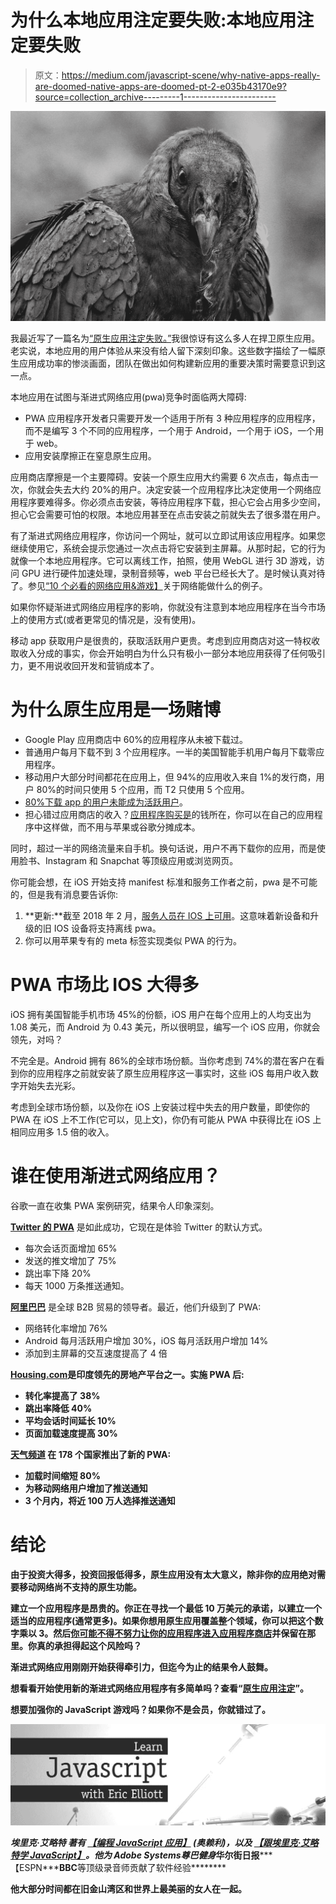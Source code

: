# 为什么本地应用注定要失败:本地应用注定要失败

> 原文：<https://medium.com/javascript-scene/why-native-apps-really-are-doomed-native-apps-are-doomed-pt-2-e035b43170e9?source=collection_archive---------1----------------------->

![](img/26b6212108bd321ffe99251f27c77a5f.png)

我最近写了一篇名为[“原生应用注定失败。”](/javascript-scene/native-apps-are-doomed-ac397148a2c0)我很惊讶有这么多人在捍卫原生应用。老实说，本地应用的用户体验从来没有给人留下深刻印象。这些数字描绘了一幅原生应用成功率的惨淡画面，团队在做出如何构建新应用的重要决策时需要意识到这一点。

本地应用在试图与渐进式网络应用(pwa)竞争时面临两大障碍:

*   PWA 应用程序开发者只需要开发一个适用于所有 3 种应用程序的应用程序，而不是编写 3 个不同的应用程序，一个用于 Android，一个用于 iOS，一个用于 web。
*   应用安装摩擦正在窒息原生应用。

应用商店摩擦是一个主要障碍。安装一个原生应用大约需要 6 次点击，每点击一次，你就会失去大约 20%的用户。决定安装一个应用程序比决定使用一个网络应用程序要难得多。你必须点击安装，等待应用程序下载，担心它会占用多少空间，担心它会需要可怕的权限。本地应用甚至在点击安装之前就失去了很多潜在用户。

有了渐进式网络应用程序，你访问一个网址，就可以立即试用该应用程序。如果您继续使用它，系统会提示您通过一次点击将它安装到主屏幕。从那时起，它的行为就像一个本地应用程序。它可以离线工作，拍照，使用 WebGL 进行 3D 游戏，访问 GPU 进行硬件加速处理，录制音频等，web 平台已经长大了。是时候认真对待了。参见[“10 个必看的网络应用&游戏】](/javascript-scene/10-must-see-web-apps-games-36ab9ca60754)关于网络能做什么的例子。

如果你怀疑渐进式网络应用程序的影响，你就没有注意到本地应用程序在当今市场上的使用方式(或者更常见的情况是，没有使用)。

移动 app 获取用户是很贵的，获取活跃用户更贵。考虑到应用商店对这一特权收取收入分成的事实，你会开始明白为什么只有极小一部分本地应用获得了任何吸引力，更不用说收回开发和营销成本了。

# 为什么原生应用是一场赌博

*   Google Play 应用商店中 60%的应用程序从未被下载过。
*   普通用户每月下载不到 3 个应用程序。一半的美国智能手机用户每月下载零应用程序。
*   移动用户大部分时间都花在应用上，但 94%的应用收入来自 1%的发行商，用户 80%的时间只使用 5 个应用，而 T2 只使用 5 个应用。
*   [80%下载 app 的用户未能成为活跃用户](http://andrewchen.co/new-data-shows-why-losing-80-of-your-mobile-users-is-normal-and-that-the-best-apps-do-much-better/)。
*   担心错过应用商店的收入？[应用程序购买是](http://marketingland.com/app-purchases-dominate-ads-app-store-lifetime-revenue-hits-71-billion-183953)的钱所在，你可以在自己的应用程序中这样做，而不用与苹果或谷歌分摊成本。

同时，超过一半的网络流量来自手机。换句话说，用户不再下载你的应用，而是使用脸书、Instagram 和 Snapchat 等顶级应用或浏览网页。

你可能会想，在 iOS 开始支持 manifest 标准和服务工作者之前，pwa 是不可能的，但是我有消息要告诉你:

1.  **更新:**截至 2018 年 2 月，[服务人员在 IOS 上可用](https://webkit.org/blog/8090/workers-at-your-service/)。这意味着新设备和升级的旧 IOS 设备将支持离线 pwa。
2.  你可以用苹果专有的 meta 标签实现类似 PWA 的行为。

# PWA 市场比 IOS 大得多

iOS 拥有美国智能手机市场 45%的份额，iOS 用户在每个应用上的人均支出为 1.08 美元，而 Android 为 0.43 美元，所以很明显，编写一个 iOS 应用，你就会领先，对吗？

不完全是。Android 拥有 86%的全球市场份额。当你考虑到 74%的潜在客户在看到你的应用程序之前就安装了原生应用程序这一事实时，这些 iOS 每用户收入数字开始失去光彩。

考虑到全球市场份额，以及你在 iOS 上安装过程中失去的用户数量，即使你的 PWA 在 iOS 上不工作(它可以，见上文)，你仍有可能从 PWA 中获得比在 iOS 上相同应用多 1.5 倍的收入。

# 谁在使用渐进式网络应用？

谷歌一直在收集 PWA 案例研究，结果令人印象深刻。

[**Twitter 的 PWA**](https://developers.google.com/web/showcase/2017/twitter) 是如此成功，它现在是体验 Twitter 的默认方式。

*   每次会话页面增加 65%
*   发送的推文增加了 75%
*   跳出率下降 20%
*   每天 1000 万条推送通知。

[**阿里巴巴**](https://developers.google.com/web/showcase/2016/alibaba) 是全球 B2B 贸易的领导者。最近，他们升级到了 PWA:

*   网络转化率增加 76%
*   Android 每月活跃用户增加 30%，iOS 每月活跃用户增加 14%
*   添加到主屏幕的交互速度提高了 4 倍

[**Housing.com**](https://developers.google.com/web/showcase/2016/housing)**是印度领先的房地产平台之一。实施 PWA 后:**

*   **转化率提高了 38%**
*   **跳出率降低 40%**
*   **平均会话时间延长 10%**
*   **页面加载速度提高 30%**

**[**天气频道**](https://developers.google.com/web/showcase/2016/weather-channel) 在 178 个国家推出了新的 PWA:**

*   **加载时间缩短 80%**
*   **为移动网络用户增加了推送通知**
*   **3 个月内，将近 100 万人选择推送通知**

# **结论**

**由于投资大得多，投资回报低得多，原生应用没有太大意义，除非你的应用绝对需要移动网络尚不支持的原生功能。**

**建立一个应用程序是昂贵的。你正在寻找一个最低 10 万美元的承诺，以建立一个适当的应用程序(通常更多)。如果你想用原生应用覆盖整个领域，你可以把这个数字乘以 3。然后[你可能不得不努力让你的应用程序进入应用程序商店](http://www.recode.net/2016/6/30/12067578/spotify-apple-app-store-rejection)并保留在那里。你真的承担得起这个风险吗？**

**渐进式网络应用刚刚开始获得牵引力，但迄今为止的结果令人鼓舞。**

**想看看开始使用新的渐进式网络应用程序有多简单吗？查看“[原生应用注定](/javascript-scene/native-apps-are-doomed-ac397148a2c0)”。**

**想要加强你的 JavaScript 游戏吗？如果你不是会员，你就错过了。**

**[![](img/ebd7dfc9ae8d8938e30bdbdbe428fd4c.png)](https://ericelliottjs.com)**

*****埃里克·艾略特*** *著有* [*【编程 JavaScript 应用】*](http://pjabook.com) *(奥赖利)，以及* [*【跟埃里克·艾略特学 JavaScript】*](http://ericelliottjs.com/product/lifetime-access-pass/)*。他为 Adobe Systems******尊巴健身*******华尔街日报*******【ESPN*******BBC****等顶级录音师贡献了软件经验********

****他大部分时间都在旧金山湾区和世界上最美丽的女人在一起。****